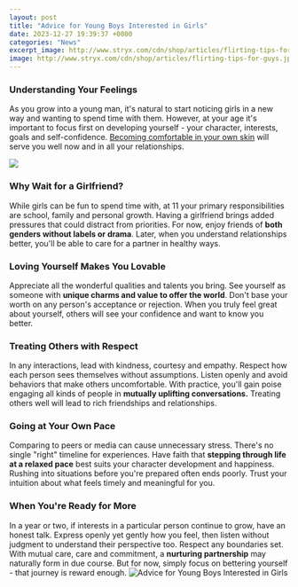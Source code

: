 ```yaml
---
layout: post
title: "Advice for Young Boys Interested in Girls"
date: 2023-12-27 19:39:37 +0000
categories: "News"
excerpt_image: http://www.stryx.com/cdn/shop/articles/flirting-tips-for-guys.jpg?v=1613077337
image: http://www.stryx.com/cdn/shop/articles/flirting-tips-for-guys.jpg?v=1613077337
---
```


### Understanding Your Feelings
As you grow into a young man, it's natural to start noticing girls in a new way and wanting to spend time with them. However, at your age it's important to focus first on developing yourself - your character, interests, goals and self-confidence. [Becoming comfortable in your own skin](https://store.fi.io.vn/colorful-watercolor-paint-long-coat-chihuahua-dog5660-t-shirt) will serve you well now and in all your relationships.

![](https://www.thefashionisto.com/wp-content/uploads/2018/12/Young-Couple.jpg)
### Why Wait for a Girlfriend? 
While girls can be fun to spend time with, at 11 your primary responsibilities are school, family and personal growth. Having a girlfriend brings added pressures that could distract from priorities. For now, enjoy friends of **both genders without labels or drama**. Later, when you understand relationships better, you'll be able to care for a partner in healthy ways.
### Loving Yourself Makes You Lovable
Appreciate all the wonderful qualities and talents you bring. See yourself as someone with **unique charms and value to offer the world**. Don't base your worth on any person's acceptance or rejection. When you truly feel great about yourself, others will see your confidence and want to know you better. 
### Treating Others with Respect
In any interactions, lead with kindness, courtesy and empathy. Respect how each person sees themselves without assumptions. Listen openly and avoid behaviors that make others uncomfortable. With practice, you'll gain poise engaging all kinds of people in **mutually uplifting conversations.** Treating others well will lead to rich friendships and relationships.
### Going at Your Own Pace 
Comparing to peers or media can cause unnecessary stress. There's no single "right" timeline for experiences. Have faith that **stepping through life at a relaxed pace** best suits your character development and happiness. Rushing into situations before you're prepared often ends poorly. Trust your intuition about what feels timely and meaningful for you.
### When You're Ready for More
In a year or two, if interests in a particular person continue to grow, have an honest talk. Express openly yet gently how you feel, then listen without judgment to understand their perspective too. Respect any boundaries set. With mutual care, care and commitment, a **nurturing partnership** may naturally form in due course. But for now, simply focus on bettering yourself - that journey is reward enough.
![Advice for Young Boys Interested in Girls](http://www.stryx.com/cdn/shop/articles/flirting-tips-for-guys.jpg?v=1613077337)